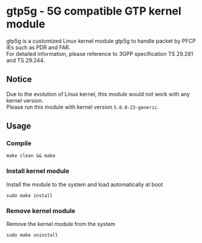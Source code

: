 # gtp5g - 5G compatible GTP kernel module
gtp5g is a customized Linux kernel module gtp5g to handle packet by PFCP IEs such as PDR and FAR.  
For detailed information, please reference to 3GPP specification TS 29.281 and TS 29.244.

## Notice
Due to the evolution of Linux kernel, this module would not work with any kernel version.  
Please run this module with kernel version `5.0.0-23-generic`.

## Usage
### Compile
```
make clean && make
```

### Install kernel module
Install the module to the system and load automatically at boot
```
sudo make install
```

### Remove kernel module
Remove the kernel module from the system
```
sudo make uninstall
```
